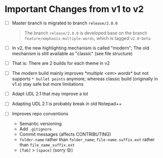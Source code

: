 # Important Changes from v1 to v2

- [ ] Master branch is migrated to branch `release/2.0.0`

	> The branch `release/2.0.0` is developed base on the branch `feature/emphasis-multiple-words`, which is tagged `v2.0-beta`

- [ ] In v2, the new highlighting mechanism is called "modern"; The old mechanism is still available as "classic" (see file structure)
- [ ] That is: There are 2 builds for each theme in v2
- [ ] The modern build mainly improves \**multiple \<em\> words*\* but not supports `* bullet points` anymore; whereas classic build (originally in v1.x) stay safe but more limitations
- [ ] Adapt UDL 2.1 that may improve a lot
- [ ] Adapting UDL 2.1 is probably break in old Notepad++
- [ ] Improves repo conventions
	- Semantic versioning
	- Add `.gitignore`
	- Commit messages (affects CONTRIBUTING)
	- `folder-name` rather than `folder_name`; `file-name.suffix.ext` rather than `file_name_suffix.ext`
	- `[Tab]` \> `[space]` (sorry :worried:)
